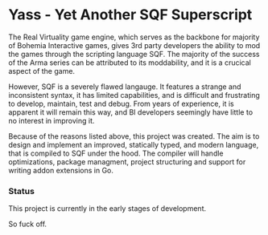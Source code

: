 # Yass - Yet Another SQF Superscript

The Real Virtuality game engine, which serves as the backbone for majority of Bohemia Interactive games, gives 3rd party
developers the ability to mod the games through the scripting language SQF. The majority of the success of the Arma series can be attributed to its moddability, and it is a crucical aspect of the game.

However, SQF is a severely flawed langauge. It features a strange and inconsistent syntax, it has limited capabilities, and is difficult and frustrating to develop, maintain, test and debug. From years of experience, it is apparent it will remain this way, and BI developers seemingly have little to no interest in improving it.

Because of the reasons listed above, this project was created. The aim is to design and implement an improved, statically typed, and modern language, that is compiled to SQF under the hood. The compiler will handle optimizations, package managment, project structuring and support for writing addon extensions in Go.

### Status

This project is currently in the early stages of development.

So fuck off.

